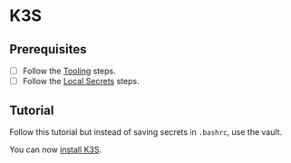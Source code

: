 # K3S

## Prerequisites

- [ ] Follow the [Tooling](./TOOLING.md) steps.
- [ ] Follow the [Local Secrets](./LOCAL_SECRETS.md) steps.

## Tutorial

Follow this tutorial but instead of saving secrets in `.bashrc`, use the vault.

You can now [install K3S](https://developer-friendly.blog/blog/2024/03/22/how-to-install-lightweight-kubernetes-on-ubuntu-2204/#step-1-create-the-server).
